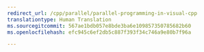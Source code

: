 ```yaml
---
redirect_url: /cpp/parallel/parallel-programming-in-visual-cpp
translationtype: Human Translation
ms.sourcegitcommit: 567ae1bdb057e8bde3ba6e109857350785682b60
ms.openlocfilehash: efc945c6ef2db5c887f393f34c746a9e80b7f96a

---
```



<!--HONumber=Jan17_HO1-->


